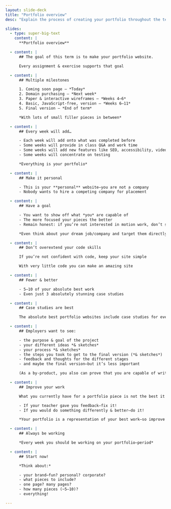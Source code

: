 ```yaml
---
layout: slide-deck
title: "Portfolio overview"
desc: "Explain the process of creating your portfolio throughout the term, expectations, and requirements."

slides:
  - type: super-big-text
    content: |
      **Portfolio overview**

  - content: |
      ## The goal of this term is to make your portfolio website.

      Every assignment & exercise supports that goal

  - content: |
      ## Multiple milestones

      1. Coming soon page — *Today*
      2. Domain purchasing — *Next week*
      3. Paper & interactive wireframes — *Weeks 4–6*
      4. Basic, JavaScript-free, version — *Weeks 6–11*
      5. Final version — *End of term*

      *With lots of small filler pieces in between*

  - content: |
      ## Every week will add…

      - Each week will add onto what was completed before
      - Some weeks will provide in class Q&A and work time
      - Some weeks will add new features like SEO, accessibility, video, etc.
      - Some weeks will concentrate on testing

      *Everything is your portfolio*

  - content: |
      ## Make it personal

      - This is your **personal** website—you are not a company
      - Nobody wants to hire a competing company for placement

  - content: |
      ## Have a goal

      - You want to show off what *you* are capable of
      - The more focused your pieces the better
      - Remain honest: if you’re not interested in motion work, don’t show motion pieces

      *Even think about your dream job/company and target them directly!*

  - content: |
      ## Don’t overextend your code skills

      If you’re not confident with code, keep your site simple

      With very little code you can make an amazing site

  - content: |
      ## Fewer & better

      - 5–10 of your absolute best work
      - Even just 3 absolutely stunning case studies

  - content: |
      ## Case studies are best

      The absolute best portfolio websites include case studies for every showcased work. **Case studies are what employers are looking for.**

  - content: |
      ## Employers want to see:

      - the purpose & goal of the project
      - your different ideas *& sketches*
      - your process *& sketches*
      - the steps you took to get to the final version (*& sketches*)
      - feedback and thoughts for the different stages
      - and maybe the final version—but it’s less important

      (As a by-product, you also can prove that you are capable of writing—an extremely important trait for a designer.)

  - content: |
      ## Improve your work

      What you currently have for a portfolio piece is not the best it can be.

      - If your teacher gave you feedback—fix it!
      - If you would do something differently & better—do it!

      *Your portfolio is a representation of your best work—so improve every piece.*

  - content: |
      ## Always be working

      *Every week you should be working on your portfolio—period*

  - content: |
      ## Start now!

      *Think about:*

      - your brand—fun? personal? corporate?
      - what pieces to include?
      - one page? many pages?
      - how many pieces (~5–10)?
      - everything!

---
```

